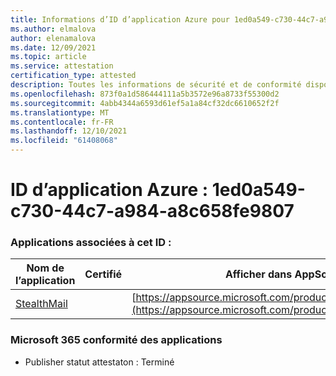 ```yaml
---
title: Informations d’ID d’application Azure pour 1ed0a549-c730-44c7-a984-a8c658fe9807
ms.author: elmalova
author: elenamalova
ms.date: 12/09/2021
ms.topic: article
ms.service: attestation
certification_type: attested
description: Toutes les informations de sécurité et de conformité disponibles pour 1ed0a549-c730-44c7-a984-a8c658fe9807.
ms.openlocfilehash: 873f0a1d586444111a5b3572e96a8733f55300d2
ms.sourcegitcommit: 4abb4344a6593d61ef5a1a84cf32dc6610652f2f
ms.translationtype: MT
ms.contentlocale: fr-FR
ms.lasthandoff: 12/10/2021
ms.locfileid: "61408068"
---
```

# <a name="azure-app-id-1ed0a549-c730-44c7-a984-a8c658fe9807"></a>ID d’application Azure : 1ed0a549-c730-44c7-a984-a8c658fe9807


### <a name="apps-associated-with-this-id"></a>Applications associées à cet ID :
| **Nom de l’application** | **Certifié** | **Afficher dans AppSource** |
|--------------|---------------|-----------------------|
| [StealthMail](https://docs.microsoft.com/microsoft-365-app-certification/forward/WA200001748) |  | [https://appsource.microsoft.com/product/office/WA200001748](https://appsource.microsoft.com/product/office/WA200001748) |

### <a name="microsoft-365-app-compliance-status"></a>Microsoft 365 conformité des applications
- Publisher statut attestaton : Terminé
